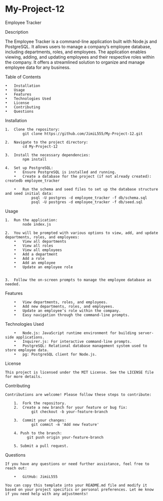 # My-Project-12
Employee Tracker

Description

The Employee Tracker is a command-line application built with Node.js and PostgreSQL. It allows users to manage a company’s employee database, including departments, roles, and employees. The application enables viewing, adding, and updating employees and their respective roles within the company. It offers a streamlined solution to organize and manage employee data for any business.

Table of Contents

	•	Installation
	•	Usage
	•	Features
	•	Technologies Used
	•	License
	•	Contributing
	•	Questions

Installation

	1.	Clone the repository:
            git clone https://github.com/JimiL555/My-Project-12.git

    2.	Navigate to the project directory:
            cd My-Project-12
    
    3.	Install the necessary dependencies:
            npm install

    4.	Set up PostgreSQL:
	    •	Ensure PostgreSQL is installed and running.
	    •	Create a database for the project (if not already created): createdb employee_tracker
        
        •	Run the schema and seed files to set up the database structure and seed initial data:
                psql -U postgres -d employee_tracker -f db/schema.sql
                psql -U postgres -d employee_tracker -f db/seed.sql


Usage

    1.	Run the application:
            node index.js

    2.	You will be prompted with various options to view, add, and update departments, roles, and employees:
	    •	View all departments
	    •	View all roles
	    •	View all employees
	    •	Add a department
	    •	Add a role
	    •	Add an employee
	    •	Update an employee role


	3.	Follow the on-screen prompts to manage the employee database as needed.


Features

        •	View departments, roles, and employees.
	    •	Add new departments, roles, and employees.
	    •	Update an employee’s role within the company.
	    •	Easy navigation through the command-line prompts.


Technologies Used

	    •	Node.js: JavaScript runtime environment for building server-side applications.
	    •	Inquirer.js: For interactive command-line prompts.
	    •	PostgreSQL: Relational database management system used to store employee data.
	    •	pg: PostgreSQL client for Node.js.


License

    This project is licensed under the MIT License. See the LICENSE file for more details.


Contributing

    Contributions are welcome! Please follow these steps to contribute:

	    1.	Fork the repository.
	    2.	Create a new branch for your feature or bug fix:
                git checkout -b your-feature-branch

        3.	Commit your changes:
                git commit -m 'Add new feature'

        4. Push to the branch:
              git push origin your-feature-branch

        5. Submit a pull request.


Questions

    If you have any questions or need further assistance, feel free to reach out:

	    •	GitHub: JimiL555

    You can copy this template into your README.md file and modify it based on your project specifics or personal preferences. Let me know if you need help with any adjustments!